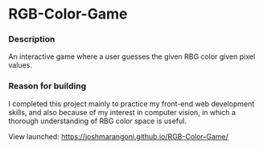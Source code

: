 # RGB-Color-Game

### Description
An interactive game where a user guesses the given RBG color given pixel values.

### Reason for building
I completed this project mainly to practice my front-end web development skills, and also because of my interest in computer vision, in which a thorough understanding of RBG color space is useful. 

View launched: https://joshmarangoni.github.io/RGB-Color-Game/

